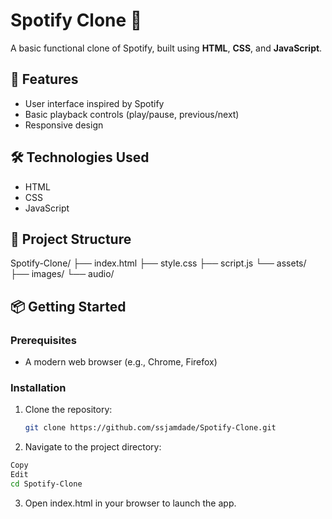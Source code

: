 # Spotify Clone 🎵

A basic functional clone of Spotify, built using **HTML**, **CSS**, and **JavaScript**.

## 🚀 Features

- User interface inspired by Spotify
- Basic playback controls (play/pause, previous/next)
- Responsive design

## 🛠️ Technologies Used

- HTML
- CSS
- JavaScript

## 📁 Project Structure

Spotify-Clone/
├── index.html
├── style.css
├── script.js
└── assets/
├── images/
└── audio/


## 📦 Getting Started

### Prerequisites

- A modern web browser (e.g., Chrome, Firefox)

### Installation

1. Clone the repository:
   ```bash
   git clone https://github.com/ssjamdade/Spotify-Clone.git

2. Navigate to the project directory:
  ```bash
  Copy
  Edit
  cd Spotify-Clone
```

3. Open index.html in your browser to launch the app.
